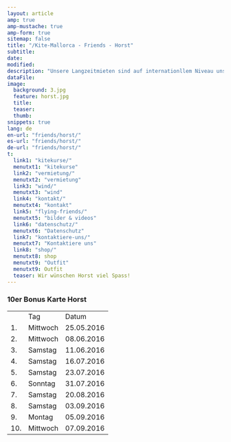 ```yaml
---
layout: article
amp: true
amp-mustache: true
amp-form: true
sitemap: false
title: "/Kite-Mallorca - Friends - Horst"
subtitle:
date:
modified:
description: "Unsere Langzeitmieten sind auf internationllem Niveau unschlagbar. "
dataFile:
image:
  background: 3.jpg
  feature: horst.jpg
  title:
  teaser:
  thumb:
snippets: true
lang: de
en-url: "friends/horst/"
es-url: "friends/horst/"
de-url: "friends/horst/"
t:
  link1: "kitekurse/"
  menutxt1: "kitekurse"
  link2: "vermietung/"
  menutxt2: "vermietung"
  link3: "wind/"
  menutxt3: "wind"
  link4: "kontakt/"
  menutxt4: "kontakt"
  link5: "flying-friends/"
  menutxt5: "bilder & videos"
  link6: "datenschutz/"
  menutxt6: "Datenschutz"
  link7: "kontaktiere-uns/"
  menutxt7: "Kontaktiere uns"
  link8: "shop/"
  menutxt8: shop
  menutxt9: "Outfit"
  menutxt9: Outfit
  teaser: Wir wünschen Horst viel Spass!
---
```


### 10er Bonus Karte Horst

<table>
  <tr>
    <td></td>
    <td>Tag</td>
    <td>Datum</td>
  </tr>
  <tr>
    <td>1.</td>
    <td>Mittwoch</td>
    <td>25.05.2016</td>
  </tr>
  <tr>
    <td>2.</td>
    <td>Mittwoch</td>
    <td>08.06.2016</td>
  </tr>
  <tr>
    <td>3.</td>
    <td>Samstag</td>
    <td>11.06.2016</td>
  </tr>
  <tr>
    <td>4.</td>
    <td>Samstag</td>
    <td>16.07.2016</td>
  </tr>
  <tr>
    <td>5.</td>
    <td>Samstag</td>
    <td>23.07.2016</td>
  </tr>
  <tr>
    <td>6.</td>
    <td>Sonntag</td>
    <td>31.07.2016</td>
  </tr>
  <tr>
    <td>7.</td>
    <td>Samstag</td>
    <td>20.08.2016</td>
  </tr>
  <tr>
    <td>8.</td>
    <td>Samstag</td>
    <td>03.09.2016</td>
  </tr>
  <tr>
    <td>9.</td>
    <td>Montag</td>
    <td>05.09.2016</td>
  </tr>
  <tr>
    <td>10.</td>
    <td>Mittwoch</td>
    <td>07.09.2016</td>
  </tr>
</table>
